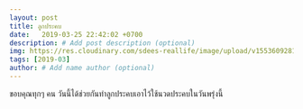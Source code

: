 ```yaml
---
layout: post
title: ลูกประคบ
date:   2019-03-25 22:42:02 +0700
description: # Add post description (optional)
img: https://res.cloudinary.com/sdees-reallife/image/upload/v1553609281/IMG_7532.jpg # Add image post (optional)
tags: [2019-03]
author: # Add name author (optional)
---
```

ขอบคุณทุกๆ คน วันนี้ได้ช่วยกันทำลูกประคบเอาไว้ใช้นวดประคบในวันพรุ่งนี้
